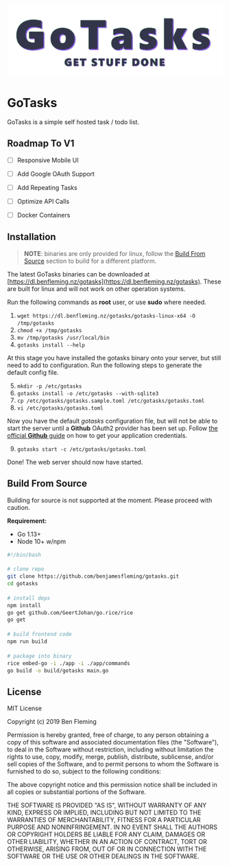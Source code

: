 ![GoTasks Header Image](https://github.com/benjamesfleming/gotasks/blob/master/docs/images/header.gif?raw=true)

# GoTasks

GoTasks is a simple self hosted task / todo list.


## Roadmap To V1

- [ ] Responsive Mobile UI
- [ ] Add Google OAuth Support
- [ ] Add Repeating Tasks
- [ ] Optimize API Calls 
- [ ] Docker Containers


## Installation

>**NOTE**: binaries are only provided for linux, follow the [Build From Source]() section to build for a different platform.

The latest GoTasks binaries can be downloaded at [https://dl.benfleming.nz/gotasks](https://dl.benfleming.nz/gotasks). These are built for linux and will not work on other operation systems.

Run the following commands as **root** user, or use **sudo** where needed.

1. `wget https://dl.benfleming.nz/gotasks/gotasks-linux-x64 -O /tmp/gotasks`
2. `chmod +x /tmp/gotasks`
3. `mv /tmp/gotasks /usr/local/bin`
4. `gotasks install --help`

At this stage you have installed the gotasks binary onto your server, but still need to add to configuration. Run the following steps to generate the default config file.

5. `mkdir -p /etc/gotasks`
6. `gotasks install -o /etc/gotasks --with-sqlite3`
7. `cp /etc/gotasks/gotasks.sample.toml /etc/gotasks/gotasks.toml`
8. `vi /etc/gotasks/gotasks.toml`

Now you have the default *gotasks* configuration file, but will not be able to start the server until a **Github**  OAuth2 provider has been set up. Follow [the official **Github** guide](https://developer.github.com/apps/building-oauth-apps/creating-an-oauth-app/) on how to get your application credentials.

9. `gotasks start -c /etc/gotasks/gotasks.toml`

Done! The web server should now have started.


## Build From Source

Building for source is not supported at the moment. Please proceed with caution.

**Requirement:**
 
* Go 1.13+
* Node 10+ w/npm

```bash
#!/bin/bash

# clone repo
git clone https://github.com/benjamesfleming/gotasks.git
cd gotasks

# install deps
npm install
go get github.com/GeertJohan/go.rice/rice
go get

# build frontend code
npm run build

# package into binary
rice embed-go -i ./app -i ./app/commands
go build -o build/gotasks main.go
```

## License

MIT License

Copyright (c) 2019 Ben Fleming

Permission is hereby granted, free of charge, to any person obtaining a copy
of this software and associated documentation files (the "Software"), to deal
in the Software without restriction, including without limitation the rights
to use, copy, modify, merge, publish, distribute, sublicense, and/or sell
copies of the Software, and to permit persons to whom the Software is
furnished to do so, subject to the following conditions:

The above copyright notice and this permission notice shall be included in all
copies or substantial portions of the Software.

THE SOFTWARE IS PROVIDED "AS IS", WITHOUT WARRANTY OF ANY KIND, EXPRESS OR
IMPLIED, INCLUDING BUT NOT LIMITED TO THE WARRANTIES OF MERCHANTABILITY,
FITNESS FOR A PARTICULAR PURPOSE AND NONINFRINGEMENT. IN NO EVENT SHALL THE
AUTHORS OR COPYRIGHT HOLDERS BE LIABLE FOR ANY CLAIM, DAMAGES OR OTHER
LIABILITY, WHETHER IN AN ACTION OF CONTRACT, TORT OR OTHERWISE, ARISING FROM,
OUT OF OR IN CONNECTION WITH THE SOFTWARE OR THE USE OR OTHER DEALINGS IN THE
SOFTWARE.
